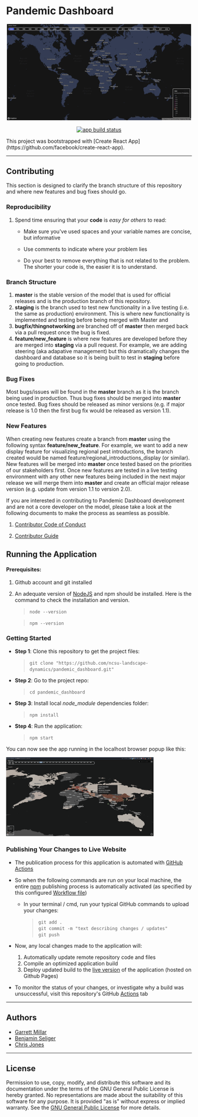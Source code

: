 # Pandemic Dashboard
<p align="center">
  <img src="example.gif" alt="Demo gif" style="width:500px;">
</p>

<p align="center">
  <a href="https://github.com/ncsu-landscape-dynamics/pandemic_dashboard/actions?query=workflow%3A%22Node.js+CI%22"><img alt="app build status" height="26" src="https://github.com/ncsu-landscape-dynamics/pandemic_dashboard/workflows/Node.js%20CI/badge.svg"></a>
</p>
This project was bootstrapped with [Create React App](https://github.com/facebook/create-react-app).

---

<!-- 

<img src="example.gif" alt="Demo gif" style="width:500px;"/>


<img  src="https://github.com/ncsu-landscape-dynamics/pandemic_dashboard/workflows/Node.js%20CI/badge.svg" alt="build status"  height="32" style="align:center" > </img> -->

<!-- ---  -->

## Contributing

This section is designed to clarify the branch structure of this repository and where new features and bug fixes should go.

### Reproducibility
1.  Spend time ensuring that your **code** is _easy for others_ to
    read:
  
    * Make sure you've used spaces and your variable names are concise, but
      informative
  
    * Use comments to indicate where your problem lies
  
    * Do your best to remove everything that is not related to the problem.  
     The shorter your code is, the easier it is to understand.

### Branch Structure

1. **master** is the stable version of the model that is used for official releases and is the production branch of this repository. 
2. **staging** is the branch used to test new functionality in a live testing (i.e. the same as production) environment. This is where new functionality is implemented and testing before being merged with Master and 
2. **bugfix/thingnotworking** are branched off of **master** then merged back via a pull request once the bug is fixed.
3. **feature/new_feature** is where new features are developed before they are merged into **staging** via a pull request. For example, we are adding steering (aka adapative management) but this dramatically changes the dashboard and database so it is being built to test in **staging** before going to production.

### Bug Fixes

Most bugs/issues will be found in the **master** branch as it is the branch being used in production. Thus bug fixes should be merged into **master** once tested. Bug fixes should be released as minor versions (e.g. if major release is 1.0 then the first bug fix would be released as version 1.1).

### New Features

When creating new features create a branch from **master** using the following syntax **feature/new_feature**. For example, we want to add a new display feature for visualizing regional pest introductions, the branch created would be named feature/regional_introductions_display (or similar). New features will be merged into **master** once tested based on the priorities of our stakeholders first. Once new features are tested in a live testing environment with any other new features being included in the next major release we will merge them into **master** and create an official major release version (e.g. update from version 1.1 to version 2.0). 

If you are interested in contributing to Pandemic Dashboard development and are not a core developer on the model, please take a look at the following
documents to make the process as seamless as possible.

1. [Contributor Code of Conduct](contributing_docs/CODE_OF_CONDUCT.md)
<!-- 1. [PoPS Style Guide](contributing_docs/STYLE_GUIDE.md) -->
2. [Contributor Guide](contributing_docs/CONTRIBUTING.md)


## Running the Application 


#### Prerequisites:


1.  Github account and git installed

2. An adequate version of [NodeJS](https://nodejs.org/en/) and npm should be installed. Here is the command to check the installation and version.
    >   `node --version`

    >   `npm --version`


### Getting Started

* __Step 1__: Clone this repository to get the project files: 
    >   `git clone "https://github.com/ncsu-landscape-dynamics/pandemic_dashboard.git"`


* __Step 2__: Go to the project repo: 
    > `cd pandemic_dashboard` 

* __Step 3__: Install local *node_module* dependencies folder: 
    > `npm install`

* __Step 4__: Run the application: 
    > `npm start`

You can now see the app running in the localhost browser popup like this:

 <img src="local_app_example.png" alt="local app" style="width:400px;"/>


### Publishing Your Changes to Live Website
* The publication process for this application is automated with [GitHub Actions](https://docs.github.com/en/actions/getting-started-with-github-actions/about-github-actions)
* So when the following commands are run on your local machine, the entire [npm](https://www.npmjs.com/get-npm) publishing process is automatically activated (as specified by this configured [Workflow file](https://raw.githubusercontent.com/ncsu-landscape-dynamics/pandemic_dashboard/master/.github/workflows/deploy.yml))
    * In your terminal / cmd, run your typical GitHub commands to upload your changes:
        > `git add . `  
        > `git commit -m "text describing changes / updates" `  
        > `git push `  

* Now, any local changes made to the application will: 
    1. Automatically update remote repository code and files
    2. Compile an optimized application build
    3. Deploy updated build to the [live version](https://docs.github.com/en/actions/getting-started-with-github-actions/about-github-actions) of the application (hosted on Github Pages)
* To monitor the status of your changes, or investigate why a build was unsuccessful, visit this repository's GitHub [Actions](https://github.com/ncsu-landscape-dynamics/pandemic_dashboard/actions) tab 
<!-- Automate your NPM publish with GitHub Actions

    >  `yarn run deploy` 
 
 This command pushes any local changes you've made to the gh-pages branch of the *pandemic_dashboard* remote repository. -->

---



## Authors

* [Garrett Millar](https://github.com/gcmillar)
* [Benjamin Seliger](https://github.com/bjseliger)
* [Chris Jones](https://github.com/ChrisJones687)

---

## License

Permission to use, copy, modify, and distribute this software and
its documentation under the terms of the GNU General Public License
is hereby granted. No representations are made about the suitability
of this software for any purpose. It is provided "as is" without express
or implied warranty. See the
[GNU General Public License](https://www.gnu.org/licenses/old-licenses/gpl-2.0.html)
for more details.


<!-- 



### Available Scripts
Once the repository is cloned or downloaded to local machine, in the project directory, you can run:


`
npm start
` 
* Runs the app in the development mode.<br />
* Open [http://localhost:3000](http://localhost:3000) to view it in the browser.
* The page will reload if you make edits.<br />
* You will also see any lint errors in the console.

`npm test`

* Launches the test runner in interactive watch mode.<br />

`npm run build`

* Builds the app for production to the `build` folder.<br />
* It correctly bundles React in production mode and optimizes the build for the best performance.
* The build is minified and the filenames include the hashes.<br />

`npm run deploy`
* Deploys the app to its live link: [Pandemic Dashboard](https://ncsu-landscape-dynamics.github.io/pandemic_dashboard/).

`npm eject`

**Note: this is a one-way operation. Once you `eject`, you can’t go back!**

* If you aren’t satisfied with the build tool and configuration choices, you can `eject` at any time. This command will remove the single build dependency from your project.

* Instead, it will copy all the configuration files and the transitive dependencies (webpack, Babel, ESLint, etc) right into your project so you have full control over them. All of the commands except `eject` will still work, but they will point to the copied scripts so you can tweak them. At this point you’re on your own.

* You don’t have to ever use `eject`. The curated feature set is suitable for small and middle deployments, and you shouldn’t feel obligated to use this feature. 
---


 -->
